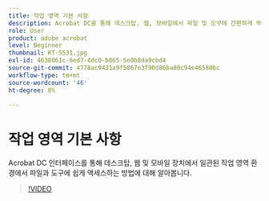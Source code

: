 ```yaml
---
title: 작업 영역 기본 사항
description: Acrobat DC을 통해 데스크탑, 웹, 모바일에서 파일 및 도구에 간편하게 액세스하는 방법을 살펴보세요
role: User
product: adobe acrobat
level: Beginner
thumbnail: KT-5531.jpg
exl-id: 4638061c-6ed7-4dc0-b865-5e0b8da9cbd4
source-git-commit: 4778ac9431a9f5067e3f90d86ba80c94e46580bc
workflow-type: tm+mt
source-wordcount: '46'
ht-degree: 8%

---
```


# 작업 영역 기본 사항

Acrobat DC 인터페이스를 통해 데스크탑, 웹 및 모바일 장치에서 일관된 작업 영역 환경에서 파일과 도구에 쉽게 액세스하는 방법에 대해 알아봅니다.

>[!VIDEO](https://video.tv.adobe.com/v/337971?hidetitle=true)
